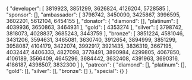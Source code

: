 {
    "developer": [
        3819923,
        3851299,
        3626824,
        4126204,
        5728585
    ],
    "sponsor": [],
    "ambassador": [
        3798742,
        3450090,
        3425867,
        3996595,
        3602201,
        5612104,
        6454155
    ],
    "donator": {
        "diamond": [],
        "platinum": [
            4039936,
            3650863,
            3464931
        ],
        "gold": [
            4353274
        ],
        "silver": [
            3798742,
            3818073,
            4028837,
            3685243,
            3443759
        ],
        "bronze": [
            3851224,
            4581046,
            3431206,
            3594631,
            3465081,
            3630740,
            3912654,
            3894999,
            3851299,
            3958087,
            4104179,
            3422074,
            3992917,
            3921435,
            3836319,
            3667195,
            4032447,
            4406333,
            4827098,
            3778491,
            3890984,
            4299805,
            4067850,
            4106189,
            3566409,
            4645296,
            3684442,
            3632408,
            4391963,
            3690316,
            4186187,
            4398507,
            3832300
        ]
    },
    "patreon": {
        "diamond": [],
        "platinum": [],
        "gold": [],
        "silver": [],
        "bronze": []
    },
    "special": {}
}
